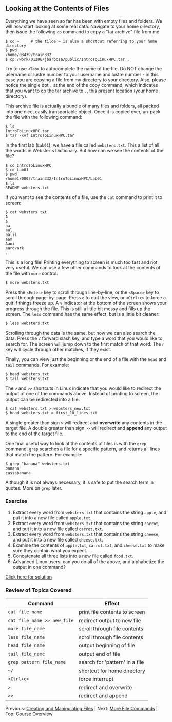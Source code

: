 ## Looking at the Contents of Files

Everything we have seen so far has been with empty files and folders. We will now start looking at some real data. Navigate to your home directory, then issue the following `cp` command to copy a "tar archive" file from me:

```
$ cd ~     # the tilde ~ is also a shortcut referring to your home directory
$ pwd
/home/03439/train332
$ cp /work/01206/jbarbosa/public/IntroToLinuxHPC.tar .
```

Try to use `<Tab>` to autocomplete the name of the file. Do NOT change the username or lustre number to your username and lustre number - in this case you are copying a file from my directory to your directory. Also, please notice the single dot `.` at the end of the copy command, which indicates that you want to cp the tar archive to `.`, this present location (your home directory).

This archive file is actually a bundle of many files and folders, all packed into one nice, easily transportable object. Once it is copied over, un-pack the file with the following command:

```
$ ls
IntroToLinuxHPC.tar
$ tar -xvf IntroToLinuxHPC.tar
```

In the first lab (`Lab01`), we have a file called `websters.txt`. This a list of all the words in Webster's Dictionary. But how can we see the contents of the file?

```
$ cd IntroToLinuxHPC
$ cd Lab01
$ pwd
/home1/0003/train332/IntroToLinuxHPC/Lab01
$ ls
README websters.txt
```

If you want to see the contents of a file, use the `cat` command to print it to screen:

```
$ cat websters.txt
A
a
aa
aal
aalii
aam
Aani
aardvark
...
```

This is a long file! Printing everything to screen is much too fast and not very useful. We can use a few other commands to look at the contents of the file with `more` control:

```
$ more websters.txt
```

Press the `<Enter>` key to scroll through line-by-line, or the `<Space>` key to scroll through page-by-page. Press `q` to quit the view, or `<Ctrl+c>` to force a quit if things freeze up. A `%` indicator at the bottom of the screen shows your progress through the file. This is still a little bit messy and fills up the screen. The `less` command has the same effect, but is a little bit cleaner:

```
$ less websters.txt
```

Scrolling through the data is the same, but now we can also search the data. Press the `/` forward slash key, and type a word that you would like to search for. The screen will jump down to the first match of that word. The `n` key will cycle through other matches, if they exist.

Finally, you can view just the beginning or the end of a file with the `head` and `tail` commands. For example:

```
$ head websters.txt
$ tail websters.txt
```

The `>` and `>>` shortcuts in Linux indicate that you would like to redirect the output of one of the commands above. Instead of printing to screen, the output can be redirected into a file:

```
$ cat websters.txt > websters_new.txt
$ head websters.txt > first_10_lines.txt
```

A single greater than sign `>` will redirect and **overwrite** any contents in the target file. A double greater than sign `>>` will redirect and **append** any output to the end of the target file.


One final useful way to look at the contents of files is with the `grep` command. `grep` searches a file for a specific pattern, and returns all lines that match the pattern. For example:

```
$ grep "banana" websters.txt
banana
cassabanana
```

Although it is not always necessary, it is safe to put the search term in quotes. More on `grep` later.


### Exercise

1. Extract every word from `websters.txt` that contains the string `apple`, and put it into a new file called `apple.txt`.
2. Extract every word from `websters.txt` that contains the string `carrot`, and put it into a new file called `carrot.txt`.
3. Extract every word from `websters.txt` that contains the string `cheese`, and put it into a new file called `cheese.txt`.
4. Examine the contents of `apple.txt`, `carrot.txt`, and `cheese.txt` to make sure they contain what you expect.
5. Concatenate all three lists into a new file called `food.txt`.
6. Advanced Linux users: can you do all of the above, and alphabetize the output in one command?

[Click here for solution](intro_to_linux_04_solution.md)

### Review of Topics Covered

| Command                     | Effect     |
|-----------------------------|------------|
| `cat file_name`             | print file contents to screen |
| `cat file_name >> new_file` | redirect output to new file |
| `more file_name`            | scroll through file contents |
| `less file_name`            | scroll through file contents |
| `head file_name`            | output beginning of file |
| `tail file_name`            | output end of file |
| `grep pattern file_name`    | search for 'pattern' in a file |
| `~/`                        | shortcut for home directory |
| `<Ctrl+c>`                  | force interrupt |
| `>`                         | redirect and overwrite |
| `>>`                        | redirect and append |


Previous: [Creating and Manipulating Files](intro_to_linux_03.md) | Next: [More File Commands](intro_to_linux_05.md) | Top: [Course Overview](../../index.md)
